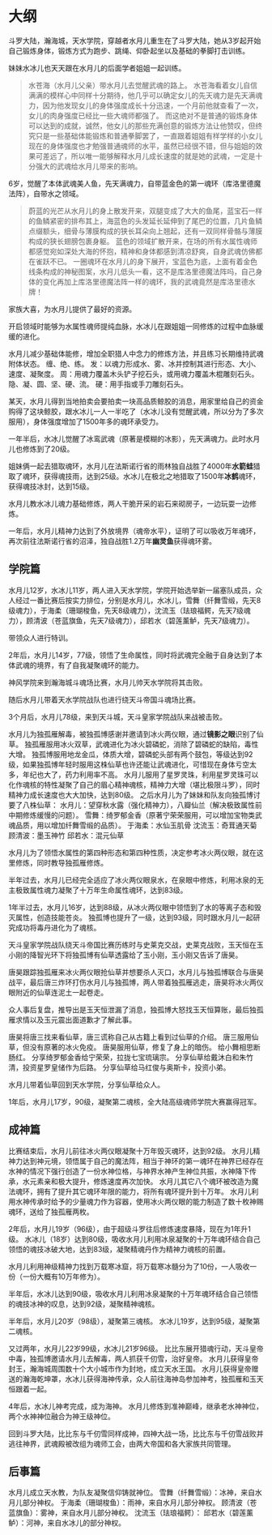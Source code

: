 # 大纲

斗罗大陆，瀚海城，天水学院，穿越者水月儿重生在了斗罗大陆，她从3岁起开始自己锻炼身体，锻炼方式为跑步、跳绳、仰卧起坐以及基础的拳脚打击训练。

妹妹水冰儿也天天跟在水月儿的后面学者姐姐一起训练。

> 水苍海（水月儿父亲）带水月儿去觉醒武魂的路上。
> 水苍海看着女儿自信满满的模样心中同样十分期待，他几乎可以确定女儿的先天魂力是先天满魂力，因为他发现女儿的身体强度成长十分迅速，一个月前他就查看了一次，女儿的肉身强度已经比一些大魂师都强了。
> 而这绝对不是普通的锻炼身体可以达到的成就，诚然，他女儿的那些充满创意的锻炼方法让他赞叹，但终究只是一些基础体能锻炼和普通拳脚罢了，一直跟着姐姐有样学样的小女儿现在的身体强度也才勉强普通魂师的水平，虽然已经很不错，但与姐姐的效果可差远了，所以唯一能够解释水月儿成长速度的就是她的武魂，一定是十分强大的武魂给水月儿带来的影响。

6岁，觉醒了本体武魂美人鱼，先天满魂力，自带蓝金色的第一魂环（库洛里德魔法阵），自带水之领域。

> 蔚蓝的光芒从水月儿的身上散发开来，双腿变成了大大的鱼尾，蓝宝石一样的鱼鳞紧密的排布其上，海蓝色的头发延长延伸到了尾巴的位置，几片鱼鳞点缀额头，细骨与薄膜构成的狭长耳朵向上翘起，还有一双同样骨骼与薄膜构成的狭长翅膀包裹身躯。
> 蓝色的领域扩散开来，在场的所有水属性魂师都感觉宛如深处大海的怀抱，精神和身体都感到清凉舒爽，自身武魂仿佛都在雀跃不已。
> 一圈魂环在水月儿的身下展开，宝蓝色为底，上面有着金色线条构成的神秘图案，水月儿低头一看，这不是库洛里德魔法阵吗，自己身体的变化再加上库洛里德魔法阵一样的魂环，我的武魂竟然是库洛里德水牌！

家族大喜，为水月儿提供了最好的资源。

开启领域时能够为水属性魂师提纯血脉，水冰儿在跟姐姐一同修炼的过程中血脉缓缓的进化。

水月儿减少基础体能修，增加全职猎人中念力的修炼方法，并且练习长期维持武魂附体状态。
缠、绝、练。
发：以魂力形成水、雾、冰并控制其进行形态、大小、速度、凝聚度。
周：用魂力覆盖木头铲子挖石头，或用魂力覆盖木棍雕刻石头。
隐、凝、圆、坚、硬、流。
硬：用手指或手刀雕刻石头。

某天，水月儿得到当地拍卖会要拍卖一块高品质鲸胶的消息，用家里给自己的资金购得了这块鲸胶，跟水冰儿一人一半吃了（水冰儿没有觉醒武魂，所以分为了多次服用），身体强度增加了1500年多的魂环承受力。

一年半后，水冰儿觉醒了冰鸾武魂（原著是模糊的冰影），先天满魂力。此时水月儿也修炼到了20级。

姐妹俩一起去猎取魂环，水月儿在法斯诺行省的雨林独自战胜了4000年**水箭蛙**猎取了魂环，获得魂技雨，达到25级。水冰儿在极北之地猎取了1500年**冰鹤**魂环，获得魂技冰封，达到15级。

水月儿教水冰儿魂力基础修炼，两人干脆开采的岩石来砌房子，一边玩耍一边修炼。

一年后，水月儿精神力达到了外放境界（魂帝水平），证明了可以吸收万年魂环，再次前往法斯诺行省的沼泽，独自战胜1.2万年**幽灵鱼**获得魂环雾。

## 学院篇

水月儿12岁，水冰儿11岁，两人进入天水学院，学院开始选举新一届塞队成员，众人经过一番比赛后按实力排位，分别是水月儿，水冰儿，雪舞（纤舞雪缎，先天8级魂力），于海柔（珊瑚梭鱼，先天8级魂力），沈流玉（珐琅福鳄，先天7级魂力），顾清波（苍蓝旗鱼，先天7级魂力），邱若水（碧莲薰鲈，先天7级魂力）。

带领众人进行特训。

2年后，水月儿14岁，77级，领悟了生命属性，同时将武魂完全融于自身达到了本体武魂的境界，有了自我凝聚魂环的能力。

神风学院来到瀚海城斗魂场比赛，水月儿帅天水学院将其击败。

随后水月儿带着天水学院战队也进行绕天斗帝国斗魂场比赛。

3个月后，水月儿78级，来到天斗城，天斗皇家学院战队来战被击败。

水月儿为独孤雁解毒，被独孤博感谢并邀请到冰火两仪眼，通过**镜影之眼**识别了仙草。
独孤雁服用冰火双草，武魂进化为冰火碧磷蛇，消除了碧磷蛇的缺陷，毒性大增。
独孤博服用地龙金瓜，体质大增，碧磷蛇头部有两个鼓包，等级达到92级，如果独孤博年轻时服用这株仙草也许还能让武魂进化，可惜现在身体亏空太多，年纪也大了，药力利用率不高。
水月儿服用了星罗灵珠，利用星罗灵珠可以化作魂核的特性凝聚了自己的眉心精神魂核，精神力大增（堪比极限斗罗），同时精神力成长速度也大大加快，达到80级。
之后水月儿为了妹妹和队友向独孤博讨要了八株仙草：
水月儿：望穿秋水露（强化精神力），八瓣仙兰（解决极致属性前中期修炼缓慢的问题）。
雪舞：绮罗郁金香（原著宁荣荣服用，可以增加宝物类武魂品质，用以增加纤舞雪缎的品质）。
于海柔：水仙玉肌骨
沈流玉：奇茸通天菊
顾清波：墨玉神竹
邱若水：混元仙草

水月儿为了领悟水属性的第四种形态和第四种性质，决定参考冰火两仪眼，就在这里修炼，同时教导独孤雁修炼。

半年过去，水月儿已经完全适应了冰火两仪眼泉水，在泉眼中修炼，利用冰泉的无主极致属性魂力凝聚了十万年生命属性魂环，达到83级。

1年半过去，水月儿16岁，达到88级，从冰火两仪眼中领悟到了水的等离子态和毁灭属性，创造技能苍炎。
独孤博也提升了一级，达到93级，同时跟水月儿一起研究成功将毒丹进化为了魂核。

天斗皇家学院战队绕天斗帝国比赛历练时与史莱克交战，史莱克战败，玉天恒在玉小刚的降智光环下将独孤博有仙草透露给了玉小刚，玉小刚又告诉了唐昊。

唐昊跟踪独孤雁来冰火两仪眼抢仙草并想要杀人灭口，水月儿与独孤博联合与唐昊战平，最后唐三炸环打伤水月儿与独孤博，两人带着独孤雁逃走，唐昊将冰火两仪眼附近的仙草连泥土一起卷走。

众人事后复盘，推导出是玉天恒泄漏了消息，独孤博大怒找玉天恒算账，最后独孤雁求情以及玉元震出面道歉才了解此事。

唐昊将唐三找来看仙草，唐三谎称自己从古籍上看到过仙草的介绍。
唐三服用仙草，但没有原著的冰火免疫。
唐昊服用仙草，修复了身上的暗伤。
给小舞相思断肠红。
分享绮罗郁金香给宁荣荣，拉拢七宝琉璃宗。
分享仙草给戴沐白和朱竹清，投资星罗皇储作为后路。
分享仙草给马红俊与奥斯卡，投资小弟。

水月儿带着仙草回到天水学院，分享仙草给众人。

1年后，水月儿17岁，90级，凝聚第二魂核，全大陆高级魂师学院大赛赢得冠军。

## 成神篇

比赛结束后，水月儿前往冰火两仪眼凝聚十万年毁灭魂环，达到92级。
水月儿精神力达到神元境，领悟属于自己的魔法阵，相当于神环的第一魂环在神界已经存在水神的情况下强行创造了一份水神位格，与神界水神产生神位共振，水神降下传承，水元素亲和极大提升，修炼速度再次加快。
水月儿其它八个魂环被改造为魔法魂环，拥有了提升其它魂环年限的能力，将所有魂环提升到十万年。
水月儿利用水神传承时给予的少量魂力作为容器，使用冰火两仪眼的能力制造了数十枚神赐魂环，送给了独孤雁两枚。

2年后，水月儿19岁（96级），由于超级斗罗往后修炼速度暴降，现在为1年升1级。
水冰儿（18岁）达到80级，吸收水月儿利用冰泉凝聚的十万年魂环结合自己领悟的魂技冰破大地，达到83级，凝聚精魂丹作为精神力魂核的前置。

水月儿利用神级精神力找到万载寒冰窟，将万载寒冰髓分为了10份，一人吸收一份（一份大概有10万年修为）。

半年后，水冰儿达到90级，吸收水月儿利用冰泉凝聚的十万年魂环结合自己领悟的魂技冰神的叹息，达到92级，凝聚精神魂核。

半年后，水月儿20岁（98级），凝聚第三魂核。
水冰儿19岁，达到95级，凝聚第二魂核。

又过两年，水月儿22岁99级，水冰儿21岁96级。
比比东展开猎魂行动，天斗皇帝中毒，独孤博邀请水月儿去解毒，两人抓获千仞雪，治好皇帝。
水月儿获得皇帝封王，瀚海城周围数十个大小城市作为封地，成立天水王国。
水月儿获得皇帝赠送的瀚海乾坤罩，水冰儿获得海神传承，众人前往海神岛参加神考，独孤雁和玉天恒跟着一起。

4年后，水冰儿神考完成，成为海神。
水月儿修炼到准神巅峰，继承老水神神位，两个水神神位融合为神王级神位。

回到斗罗大陆，比比东与千仞雪同样成神，四神大战一场，比比东与千仞雪战败并逃往神界，武魂殿被改组为魂师工会，由两大帝国和各大家族共同管理。

## 后事篇

水月儿成立天水教，为队友凝聚信仰铸就神位。
雪舞（纤舞雪缎）：冰神，来自水月儿部分神权。
于海柔（珊瑚梭鱼）：雨神，来自水月儿部分神权。
顾清波（苍蓝旗鱼）：雾神，来自水月儿部分神权。
沈流玉（珐琅福鳄）：
邱若水（碧莲薰鲈）：河神，来自水冰儿的部分神权。